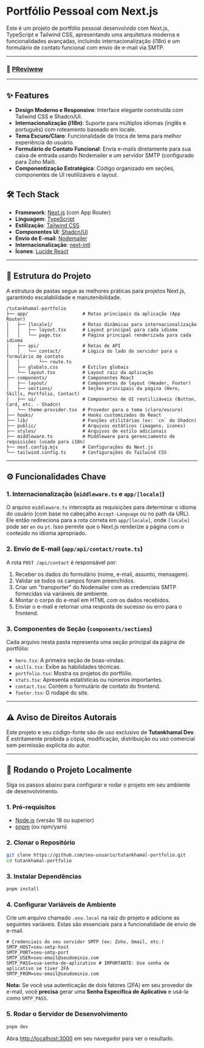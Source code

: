 # Portfólio Pessoal com Next.js

Este é um projeto de portfólio pessoal desenvolvido com Next.js, TypeScript e Tailwind CSS, apresentando uma arquitetura moderna e funcionalidades avançadas, incluindo internacionalização (i18n) e um formulário de contato funcional com envio de e-mail via SMTP.

---

### 🚀 [PReviwew](https://tutankhamal.com)

---

## ✨ Features

- **Design Moderno e Responsivo**: Interface elegante construída com Tailwind CSS e Shadcn/UI.
- **Internacionalização (i18n)**: Suporte para múltiplos idiomas (inglês e português) com roteamento baseado em locale.
- **Tema Escuro/Claro**: Funcionalidade de troca de tema para melhor experiência do usuário.
- **Formulário de Contato Funcional**: Envia e-mails diretamente para sua caixa de entrada usando Nodemailer e um servidor SMTP (configurado para Zoho Mail).
- **Componentização Estratégica**: Código organizado em seções, componentes de UI reutilizáveis e layout.

## 🛠️ Tech Stack

- **Framework**: [Next.js](https://nextjs.org/) (com App Router)
- **Linguagem**: [TypeScript](https://www.typescriptlang.org/)
- **Estilização**: [Tailwind CSS](https://tailwindcss.com/)
- **Componentes UI**: [Shadcn/UI](https://ui.shadcn.com/)
- **Envio de E-mail**: [Nodemailer](https://nodemailer.com/)
- **Internacionalização**: [next-intl](https://next-intl-docs.vercel.app/)
- **Ícones**: [Lucide React](https://lucide.dev/)

---

## 📂 Estrutura do Projeto

A estrutura de pastas segue as melhores práticas para projetos Next.js, garantindo escalabilidade e manutenibilidade.

```
/tutankhamal-portfolio
├── app/                    # Rotas principais da aplicação (App Router)
│   ├── [locale]/           # Rotas dinâmicas para internacionalização
│   │   ├── layout.tsx      # Layout principal para cada idioma
│   │   └── page.tsx        # Página principal renderizada para cada idioma
│   ├── api/                # Rotas de API
│   │   └── contact/        # Lógica do lado do servidor para o formulário de contato
│   │       └── route.ts
│   ├── globals.css         # Estilos globais
│   └── layout.tsx          # Layout raiz da aplicação
├── components/             # Componentes React
│   ├── layout/             # Componentes de layout (Header, Footer)
│   ├── sections/           # Seções principais da página (Hero, Skills, Portfolio, Contact)
│   ├── ui/                 # Componentes de UI reutilizáveis (Button, Card, etc. - Shadcn)
│   └── theme-provider.tsx  # Provedor para o tema (claro/escuro)
├── hooks/                  # Hooks customizados do React
├── lib/                    # Funções utilitárias (ex: `cn` do Shadcn)
├── public/                 # Arquivos estáticos (imagens, ícones)
├── styles/                 # Arquivos de estilo adicionais
├── middleware.ts           # Middleware para gerenciamento de requisições (usado para i18n)
├── next.config.mjs         # Configurações do Next.js
└── tailwind.config.ts      # Configurações do Tailwind CSS
```

---

## ⚙️ Funcionalidades Chave

### 1. Internacionalização (`middleware.ts` e `app/[locale]`)
O arquivo `middleware.ts` intercepta as requisições para determinar o idioma do usuário (com base no cabeçalho `Accept-Language` ou no path da URL). Ele então redireciona para a rota correta em `app/[locale]`, onde `[locale]` pode ser `en` ou `pt`. Isso permite que o Next.js renderize a página com o conteúdo no idioma apropriado.

### 2. Envio de E-mail (`app/api/contact/route.ts`)
A rota `POST /api/contact` é responsável por:
1.  Receber os dados do formulário (nome, e-mail, assunto, mensagem).
2.  Validar se todos os campos foram preenchidos.
3.  Criar um "transporter" do Nodemailer com as credenciais SMTP fornecidas via variáveis de ambiente.
4.  Montar o corpo do e-mail em HTML com os dados recebidos.
5.  Enviar o e-mail e retornar uma resposta de sucesso ou erro para o frontend.

### 3. Componentes de Seção (`components/sections`)
Cada arquivo nesta pasta representa uma seção principal da página de portfólio:
- `hero.tsx`: A primeira seção de boas-vindas.
- `skills.tsx`: Exibe as habilidades técnicas.
- `portfolio.tsx`: Mostra os projetos do portfólio.
- `stats.tsx`: Apresenta estatísticas ou números importantes.
- `contact.tsx`: Contém o formulário de contato do frontend.
- `footer.tsx`: O rodapé do site.

---

## ⚠️ Aviso de Direitos Autorais

Este projeto e seu código-fonte são de uso exclusivo de **Tutankhamal Dev**. É estritamente proibida a cópia, modificação, distribuição ou uso comercial sem permissão explícita do autor.

---

## 🚀 Rodando o Projeto Localmente

Siga os passos abaixo para configurar e rodar o projeto em seu ambiente de desenvolvimento.

### 1. Pré-requisitos
- [Node.js](https://nodejs.org/en/) (versão 18 ou superior)
- [pnpm](https://pnpm.io/installation) (ou npm/yarn)

### 2. Clonar o Repositório

```bash
git clone https://github.com/seu-usuario/tutankhamal-portfolio.git
cd tutankhamal-portfolio
```

### 3. Instalar Dependências

```bash
pnpm install
```

### 4. Configurar Variáveis de Ambiente

Crie um arquivo chamado `.env.local` na raiz do projeto e adicione as seguintes variáveis. Estas são essenciais para a funcionalidade de envio de e-mail.

```env
# Credenciais do seu servidor SMTP (ex: Zoho, Gmail, etc.)
SMTP_HOST=seu-smtp-host
SMTP_PORT=seu-smtp-port
SMTP_USER=seu-email@seudominio.com
SMTP_PASS=sua-senha-de-aplicativo # IMPORTANTE: Use senha de aplicativo se tiver 2FA
SMTP_FROM=seu-email@seudominio.com
```

**Nota:** Se você usa autenticação de dois fatores (2FA) em seu provedor de e-mail, você **precisa** gerar uma **Senha Específica de Aplicativo** e usá-la como `SMTP_PASS`.

### 5. Rodar o Servidor de Desenvolvimento

```bash
pnpm dev
```

Abra [http://localhost:3000](http://localhost:3000) em seu navegador para ver o resultado.
